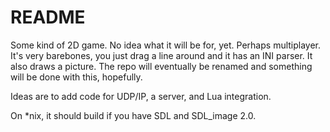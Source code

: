 #  README

Some kind of 2D game. No idea what it will be for, yet. Perhaps
multiplayer. It's very barebones, you just drag a line around and it has
an INI parser. It also draws a picture. The repo will eventually be
renamed and something will be done with this, hopefully.

Ideas are to add code for UDP/IP, a server, and Lua integration.

On *nix, it should build if you have SDL and SDL_image 2.0.
